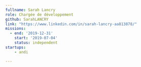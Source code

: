```yaml
---
fullname: Sarah Lancry
role: Chargée de développement
github: SarahLANCRY
link: "https://www.linkedin.com/in/sarah-lancry-aa813878/"
missions:
  - end: '2019-12-31'
    start: '2019-07-04'
    status: independent
startups: 
    - andi

---
```


